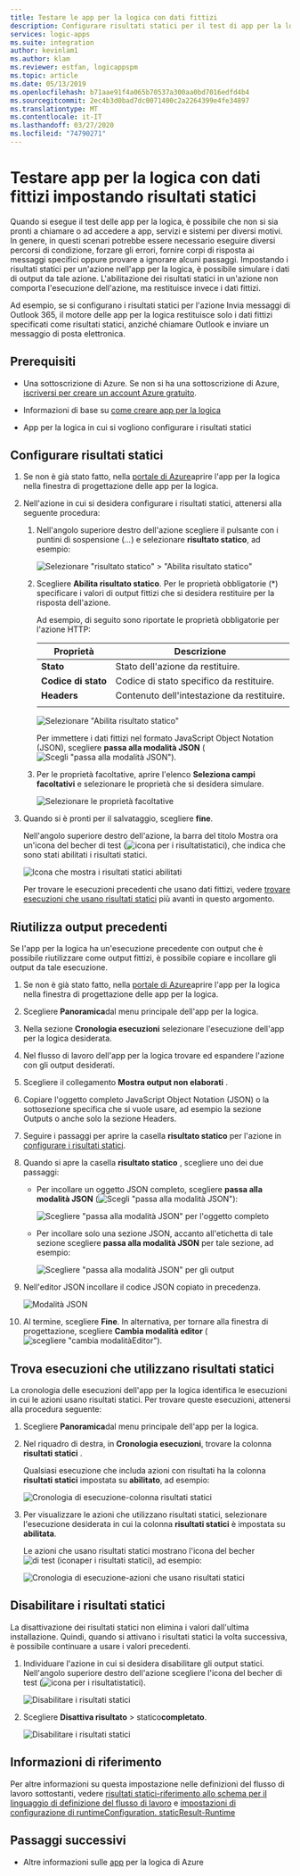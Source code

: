 ```yaml
---
title: Testare le app per la logica con dati fittizi
description: Configurare risultati statici per il test di app per la logica con dati fittizi senza influire sugli ambienti di produzione
services: logic-apps
ms.suite: integration
author: kevinlam1
ms.author: klam
ms.reviewer: estfan, logicappspm
ms.topic: article
ms.date: 05/13/2019
ms.openlocfilehash: b71aae91f4a065b70537a300aa0bd7016edfd4b4
ms.sourcegitcommit: 2ec4b3d0bad7dc0071400c2a2264399e4fe34897
ms.translationtype: MT
ms.contentlocale: it-IT
ms.lasthandoff: 03/27/2020
ms.locfileid: "74790271"
---
```

# <a name="test-logic-apps-with-mock-data-by-setting-up-static-results"></a>Testare app per la logica con dati fittizi impostando risultati statici

Quando si esegue il test delle app per la logica, è possibile che non si sia pronti a chiamare o ad accedere a app, servizi e sistemi per diversi motivi. In genere, in questi scenari potrebbe essere necessario eseguire diversi percorsi di condizione, forzare gli errori, fornire corpi di risposta ai messaggi specifici oppure provare a ignorare alcuni passaggi. Impostando i risultati statici per un'azione nell'app per la logica, è possibile simulare i dati di output da tale azione. L'abilitazione dei risultati statici in un'azione non comporta l'esecuzione dell'azione, ma restituisce invece i dati fittizi.

Ad esempio, se si configurano i risultati statici per l'azione Invia messaggi di Outlook 365, il motore delle app per la logica restituisce solo i dati fittizi specificati come risultati statici, anziché chiamare Outlook e inviare un messaggio di posta elettronica.

## <a name="prerequisites"></a>Prerequisiti

* Una sottoscrizione di Azure. Se non si ha una sottoscrizione di Azure, <a href="https://azure.microsoft.com/free/" target="_blank">iscriversi per creare un account Azure gratuito</a>.

* Informazioni di base su [come creare app per la logica](../logic-apps/quickstart-create-first-logic-app-workflow.md)

* App per la logica in cui si vogliono configurare i risultati statici

<a name="set-up-static-results"></a>

## <a name="set-up-static-results"></a>Configurare risultati statici

1. Se non è già stato fatto, nella [portale di Azure](https://portal.azure.com)aprire l'app per la logica nella finestra di progettazione delle app per la logica.

1. Nell'azione in cui si desidera configurare i risultati statici, attenersi alla seguente procedura: 

   1. Nell'angolo superiore destro dell'azione scegliere il pulsante con i puntini di sospensione (*...*) e selezionare **risultato statico**, ad esempio:

      ![Selezionare "risultato statico" > "Abilita risultato statico"](./media/test-logic-apps-mock-data-static-results/select-static-result.png)

   1. Scegliere **Abilita risultato statico**. Per le proprietà obbligatorie (*) specificare i valori di output fittizi che si desidera restituire per la risposta dell'azione.

      Ad esempio, di seguito sono riportate le proprietà obbligatorie per l'azione HTTP:

      | Proprietà | Descrizione |
      |----------|-------------|
      | **Stato** | Stato dell'azione da restituire. |
      | **Codice di stato** | Codice di stato specifico da restituire. |
      | **Headers** | Contenuto dell'intestazione da restituire. |
      |||

      ![Selezionare "Abilita risultato statico"](./media/test-logic-apps-mock-data-static-results/enable-static-result.png)

      Per immettere i dati fittizi nel formato JavaScript Object Notation (JSON), scegliere **passa alla modalità JSON** (![Scegli "passa alla modalità JSON"](./media/test-logic-apps-mock-data-static-results/switch-to-json-mode-button.png)).

   1. Per le proprietà facoltative, aprire l'elenco **Seleziona campi facoltativi** e selezionare le proprietà che si desidera simulare.

      ![Selezionare le proprietà facoltative](./media/test-logic-apps-mock-data-static-results/optional-properties.png)

1. Quando si è pronti per il salvataggio, scegliere **fine**.

   Nell'angolo superiore destro dell'azione, la barra del titolo Mostra ora un'icona del becher di test (![icona per i risultati](./media/test-logic-apps-mock-data-static-results/static-results-test-beaker-icon.png)statici), che indica che sono stati abilitati i risultati statici.

   ![Icona che mostra i risultati statici abilitati](./media/test-logic-apps-mock-data-static-results/static-results-enabled.png)

   Per trovare le esecuzioni precedenti che usano dati fittizi, vedere [trovare esecuzioni che usano risultati statici](#find-runs-mock-data) più avanti in questo argomento.

<a name="reuse-sample-outputs"></a>

## <a name="reuse-previous-outputs"></a>Riutilizza output precedenti

Se l'app per la logica ha un'esecuzione precedente con output che è possibile riutilizzare come output fittizi, è possibile copiare e incollare gli output da tale esecuzione.

1. Se non è già stato fatto, nella [portale di Azure](https://portal.azure.com)aprire l'app per la logica nella finestra di progettazione delle app per la logica.

1. Scegliere **Panoramica**dal menu principale dell'app per la logica.

1. Nella sezione **Cronologia esecuzioni** selezionare l'esecuzione dell'app per la logica desiderata.

1. Nel flusso di lavoro dell'app per la logica trovare ed espandere l'azione con gli output desiderati.

1. Scegliere il collegamento **Mostra output non elaborati** .

1. Copiare l'oggetto completo JavaScript Object Notation (JSON) o la sottosezione specifica che si vuole usare, ad esempio la sezione Outputs o anche solo la sezione Headers.

1. Seguire i passaggi per aprire la casella **risultato statico** per l'azione in [configurare i risultati statici](#set-up-static-results).

1. Quando si apre la casella **risultato statico** , scegliere uno dei due passaggi:

   * Per incollare un oggetto JSON completo, scegliere **passa alla modalità JSON** (![Scegli "passa alla modalità JSON"](./media/test-logic-apps-mock-data-static-results/switch-to-json-mode-button.png)):

     ![Scegliere "passa alla modalità JSON" per l'oggetto completo](./media/test-logic-apps-mock-data-static-results/switch-to-json-mode-button-complete.png)

   * Per incollare solo una sezione JSON, accanto all'etichetta di tale sezione scegliere **passa alla modalità JSON** per tale sezione, ad esempio:

     ![Scegliere "passa alla modalità JSON" per gli output](./media/test-logic-apps-mock-data-static-results/switch-to-json-mode-button-outputs.png)

1. Nell'editor JSON incollare il codice JSON copiato in precedenza.

   ![Modalità JSON](./media/test-logic-apps-mock-data-static-results/json-editing-mode.png)

1. Al termine, scegliere **Fine**. In alternativa, per tornare alla finestra di progettazione, scegliere **Cambia modalità editor** (![scegliere "cambia modalità](./media/test-logic-apps-mock-data-static-results/switch-editor-mode-button.png)Editor").

<a name="find-runs-mock-data"></a>

## <a name="find-runs-that-use-static-results"></a>Trova esecuzioni che utilizzano risultati statici

La cronologia delle esecuzioni dell'app per la logica identifica le esecuzioni in cui le azioni usano risultati statici. Per trovare queste esecuzioni, attenersi alla procedura seguente:

1. Scegliere **Panoramica**dal menu principale dell'app per la logica. 

1. Nel riquadro di destra, in **Cronologia esecuzioni**, trovare la colonna **risultati statici** . 

   Qualsiasi esecuzione che includa azioni con risultati ha la colonna **risultati statici** impostata su **abilitato**, ad esempio:

   ![Cronologia di esecuzione-colonna risultati statici](./media/test-logic-apps-mock-data-static-results/run-history.png)

1. Per visualizzare le azioni che utilizzano risultati statici, selezionare l'esecuzione desiderata in cui la colonna **risultati statici** è impostata su **abilitata**.

   Le azioni che usano risultati statici mostrano l'icona del becher![di test (icona](./media/test-logic-apps-mock-data-static-results/static-results-test-beaker-icon.png)per i risultati statici), ad esempio:

   ![Cronologia di esecuzione-azioni che usano risultati statici](./media/test-logic-apps-mock-data-static-results/static-results-enabled-run-details.png)

## <a name="disable-static-results"></a>Disabilitare i risultati statici

La disattivazione dei risultati statici non elimina i valori dall'ultima installazione. Quindi, quando si attivano i risultati statici la volta successiva, è possibile continuare a usare i valori precedenti.

1. Individuare l'azione in cui si desidera disabilitare gli output statici. Nell'angolo superiore destro dell'azione scegliere l'icona del becher di test (![icona per i risultati](./media/test-logic-apps-mock-data-static-results/static-results-test-beaker-icon.png)statici).

   ![Disabilitare i risultati statici](./media/test-logic-apps-mock-data-static-results/disable-static-results.png)

1. Scegliere **Disattiva risultato** > statico**completato**.

   ![Disabilitare i risultati statici](./media/test-logic-apps-mock-data-static-results/disable-static-results-button.png)

## <a name="reference"></a>Informazioni di riferimento

Per altre informazioni su questa impostazione nelle definizioni del flusso di lavoro sottostanti, vedere [risultati statici-riferimento allo schema per il linguaggio di definizione del flusso di lavoro](../logic-apps/logic-apps-workflow-definition-language.md#static-results) e [impostazioni di configurazione di runtimeConfiguration. staticResult-Runtime](../logic-apps/logic-apps-workflow-actions-triggers.md#runtime-configuration-settings)

## <a name="next-steps"></a>Passaggi successivi

* Altre informazioni sulle [app](../logic-apps/logic-apps-overview.md) per la logica di Azure